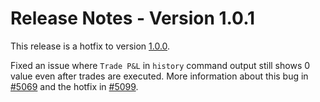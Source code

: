 # Release Notes - Version 1.0.1

This release is a hotfix to version [1.0.0](./1.0.0.md).

Fixed an issue where `Trade P&L` in `history` command output still shows 0 value even after trades are executed. More information about this bug in [#5069](https://github.com/hummingbot/hummingbot/issues/5069) and the hotfix in [#5099](https://github.com/hummingbot/hummingbot/pull/5099).

